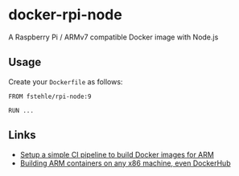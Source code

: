 # docker-rpi-node

A Raspberry Pi / ARMv7 compatible Docker image with Node.js

## Usage

Create your `Dockerfile` as follows:

```
FROM fstehle/rpi-node:9

RUN ...

```

## Links

* [Setup a simple CI pipeline to build Docker images for ARM](https://blog.hypriot.com/post/setup-simple-ci-pipeline-for-arm-images/)
* [Building ARM containers on any x86 machine, even DockerHub](https://resin.io/blog/building-arm-containers-on-any-x86-machine-even-dockerhub/)
